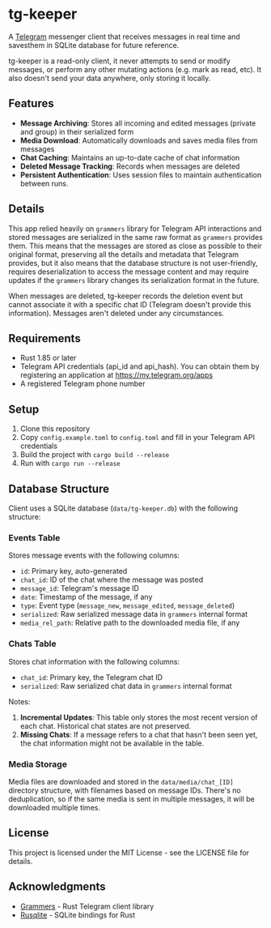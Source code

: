 # tg-keeper

A [Telegram](https://telegram.org/) messenger client that receives messages in real time and savesthem in SQLite database
for future reference.

tg-keeper is a read-only client, it never attempts to send or modify messages, or perform any other mutating actions
(e.g. mark as read, etc). It also doesn't send your data anywhere, only storing it locally.

## Features

- **Message Archiving**: Stores all incoming and edited messages (private and group) in their serialized form
- **Media Download**: Automatically downloads and saves media files from messages
- **Chat Caching**: Maintains an up-to-date cache of chat information
- **Deleted Message Tracking**: Records when messages are deleted
- **Persistent Authentication**: Uses session files to maintain authentication between runs.

## Details

This app relied heavily on `grammers` library for Telegram API interactions and stored messages are serialized
in the same raw format as `grammers` provides them.
This means that the messages are stored as close as possible to their original format, preserving all the details
and metadata that Telegram provides, but it also means that the database structure is not user-friendly,
requires deserialization to access the message content and may require updates if the `grammers` library changes its
serialization format in the future.

When messages are deleted, tg-keeper records the deletion event but cannot associate it with a specific chat ID
(Telegram doesn't provide this information). Messages aren't deleted under any circumstances.

## Requirements

- Rust 1.85 or later
- Telegram API credentials (api_id and api_hash). You can obtain them by registering an application
  at https://my.telegram.org/apps
- A registered Telegram phone number

## Setup

1. Clone this repository
2. Copy `config.example.toml` to `config.toml` and fill in your Telegram API credentials
3. Build the project with `cargo build --release`
4. Run with `cargo run --release`

## Database Structure

Client uses a SQLite database (`data/tg-keeper.db`) with the following structure:

### Events Table

Stores message events with the following columns:
- `id`: Primary key, auto-generated
- `chat_id`: ID of the chat where the message was posted
- `message_id`: Telegram's message ID
- `date`: Timestamp of the message, if any
- `type`: Event type (`message_new`, `message_edited`, `message_deleted`)
- `serialized`: Raw serialized message data in `grammers` internal format
- `media_rel_path`: Relative path to the downloaded media file, if any

### Chats Table

Stores chat information with the following columns:
- `chat_id`: Primary key, the Telegram chat ID
- `serialized`: Raw serialized chat data in `grammers` internal format

Notes:

1. **Incremental Updates**: This table only stores the most recent version of each chat. Historical chat states are not preserved.
2. **Missing Chats**: If a message refers to a chat that hasn't been seen yet, the chat information might not be available in the table.

### Media Storage

Media files are downloaded and stored in the `data/media/chat_[ID]` directory structure, with filenames based on message IDs.
There's no deduplication, so if the same media is sent in multiple messages, it will be downloaded multiple times.

## License

This project is licensed under the MIT License - see the LICENSE file for details.

## Acknowledgments

- [Grammers](https://github.com/Lonami/grammers) - Rust Telegram client library
- [Rusqlite](https://github.com/rusqlite/rusqlite) - SQLite bindings for Rust
